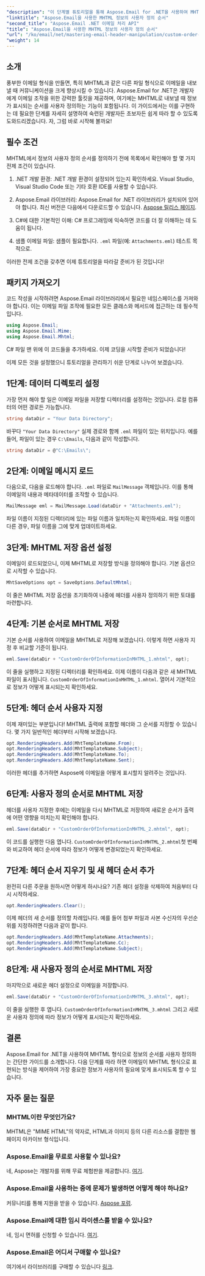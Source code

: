 ```yaml
---
"description": "이 단계별 튜토리얼을 통해 Aspose.Email for .NET을 사용하여 MHTML에서 사용자 지정 정보 순서를 정의하는 방법을 알아보세요."
"linktitle": "Aspose.Email을 사용한 MHTML 정보의 사용자 정의 순서"
"second_title": "Aspose.Email .NET 이메일 처리 API"
"title": "Aspose.Email을 사용한 MHTML 정보의 사용자 정의 순서"
"url": "/ko/email/net/mastering-email-header-manipulation/custom-order-of-information-in-mhtml/"
"weight": 14
---
```


## 소개

풍부한 이메일 형식을 만들면, 특히 MHTML과 같은 다른 파일 형식으로 이메일을 내보낼 때 커뮤니케이션을 크게 향상시킬 수 있습니다. Aspose.Email for .NET은 개발자에게 이메일 조작을 위한 강력한 툴킷을 제공하며, 여기에는 MHTML로 내보낼 때 정보가 표시되는 순서를 사용자 정의하는 기능이 포함됩니다. 이 가이드에서는 이를 구현하는 데 필요한 단계를 자세히 설명하여 숙련된 개발자든 초보자든 쉽게 따라 할 수 있도록 도와드리겠습니다. 자, 그럼 바로 시작해 볼까요!

## 필수 조건

MHTML에서 정보의 사용자 정의 순서를 정의하기 전에 목록에서 확인해야 할 몇 가지 전제 조건이 있습니다.

1. .NET 개발 환경: .NET 개발 환경이 설정되어 있는지 확인하세요. Visual Studio, Visual Studio Code 또는 기타 호환 IDE를 사용할 수 있습니다.

2. Aspose.Email 라이브러리: Aspose.Email for .NET 라이브러리가 설치되어 있어야 합니다. 최신 버전은 다음에서 다운로드할 수 있습니다. [Aspose 릴리스 페이지](https://releases.aspose.com/email/net/).

3. C#에 대한 기본적인 이해: C# 프로그래밍에 익숙하면 코드를 더 잘 이해하는 데 도움이 됩니다.

4. 샘플 이메일 파일: 샘플이 필요합니다. `.eml` 파일(예: `Attachments.eml`) 테스트 목적으로.

이러한 전제 조건을 갖추면 이제 튜토리얼을 따라갈 준비가 된 것입니다!

## 패키지 가져오기

코드 작성을 시작하려면 Aspose.Email 라이브러리에서 필요한 네임스페이스를 가져와야 합니다. 이는 이메일 파일 조작에 필요한 모든 클래스와 메서드에 접근하는 데 필수적입니다.

```csharp
using Aspose.Email;
using Aspose.Email.Mime;
using Aspose.Email.Mhtml;
```

C# 파일 맨 위에 이 코드들을 추가하세요. 이제 코딩을 시작할 준비가 되었습니다!

이제 모든 것을 설정했으니 튜토리얼을 관리하기 쉬운 단계로 나누어 보겠습니다.

## 1단계: 데이터 디렉토리 설정

가장 먼저 해야 할 일은 이메일 파일을 저장할 디렉터리를 설정하는 것입니다. 로컬 컴퓨터의 어떤 경로든 가능합니다.

```csharp
string dataDir = "Your Data Directory";
```

바꾸다 `"Your Data Directory"` 실제 경로와 함께 `.eml` 파일이 있는 위치입니다. 예를 들어, 파일이 있는 경우 `C:\Emails`, 다음과 같이 작성합니다.

```csharp
string dataDir = @"C:\Emails\";
```

## 2단계: 이메일 메시지 로드

다음으로, 다음을 로드해야 합니다. `.eml` 파일로 `MailMessage` 객체입니다. 이를 통해 이메일의 내용과 메타데이터를 조작할 수 있습니다.

```csharp
MailMessage eml = MailMessage.Load(dataDir + "Attachments.eml");
```

파일 이름이 지정된 디렉터리에 있는 파일 이름과 일치하는지 확인하세요. 파일 이름이 다른 경우, 파일 이름을 그에 맞게 업데이트하세요.

## 3단계: MHTML 저장 옵션 설정

이메일이 로드되었으니, 이제 MHTML로 저장할 방식을 정의해야 합니다. 기본 옵션으로 시작할 수 있습니다.

```csharp
MhtSaveOptions opt = SaveOptions.DefaultMhtml;
```

이 줄은 MHTML 저장 옵션을 초기화하여 나중에 헤더를 사용자 정의하기 위한 토대를 마련합니다.

## 4단계: 기본 순서로 MHTML 저장

기본 순서를 사용하여 이메일을 MHTML로 저장해 보겠습니다. 이렇게 하면 사용자 지정 후 비교할 기준이 됩니다.

```csharp
eml.Save(dataDir + "CustomOrderOfInformationInMHTML_1.mhtml", opt);
```

이 줄을 실행하고 지정된 디렉터리를 확인하세요. 이제 이름이 다음과 같은 새 MHTML 파일이 표시됩니다. `CustomOrderOfInformationInMHTML_1.mhtml`. 열어서 기본적으로 정보가 어떻게 표시되는지 확인하세요.

## 5단계: 헤더 순서 사용자 지정

이제 재미있는 부분입니다! MHTML 출력에 포함할 헤더와 그 순서를 지정할 수 있습니다. 몇 가지 일반적인 헤더부터 시작해 보겠습니다.

```csharp
opt.RenderingHeaders.Add(MhtTemplateName.From);
opt.RenderingHeaders.Add(MhtTemplateName.Subject);
opt.RenderingHeaders.Add(MhtTemplateName.To);
opt.RenderingHeaders.Add(MhtTemplateName.Sent);
```

이러한 헤더를 추가하면 Aspose에 이메일을 어떻게 표시할지 알려주는 것입니다.

## 6단계: 사용자 정의 순서로 MHTML 저장

헤더를 사용자 지정한 후에는 이메일을 다시 MHTML로 저장하여 새로운 순서가 출력에 어떤 영향을 미치는지 확인해야 합니다.

```csharp
eml.Save(dataDir + "CustomOrderOfInformationInMHTML_2.mhtml", opt);
```

이 코드를 실행한 다음 엽니다. `CustomOrderOfInformationInMHTML_2.mhtml`첫 번째와 비교하여 헤더 순서에 따라 정보가 어떻게 변경되었는지 확인하세요.

## 7단계: 헤더 순서 지우기 및 새 헤더 순서 추가

완전히 다른 주문을 원하시면 어떻게 하시나요? 기존 헤더 설정을 삭제하여 처음부터 다시 시작하세요.

```csharp
opt.RenderingHeaders.Clear();
```

이제 헤더의 새 순서를 정의할 차례입니다. 예를 들어 첨부 파일과 사본 수신자의 우선순위를 지정하려면 다음과 같이 합니다.

```csharp
opt.RenderingHeaders.Add(MhtTemplateName.Attachments);
opt.RenderingHeaders.Add(MhtTemplateName.Cc);
opt.RenderingHeaders.Add(MhtTemplateName.Subject);
```

## 8단계: 새 사용자 정의 순서로 MHTML 저장

마지막으로 새로운 헤더 설정으로 이메일을 저장합니다.

```csharp
eml.Save(dataDir + "CustomOrderOfInformationInMHTML_3.mhtml", opt);
```

이 줄을 실행한 후 엽니다. `CustomOrderOfInformationInMHTML_3.mhtml` 그리고 새로운 사용자 정의에 따라 정보가 어떻게 표시되는지 확인하세요.

## 결론

Aspose.Email for .NET을 사용하여 MHTML 형식으로 정보의 순서를 사용자 정의하는 간단한 가이드를 소개합니다. 다음 단계를 따라 하면 이메일이 MHTML 형식으로 표현되는 방식을 제어하여 가장 중요한 정보가 사용자의 필요에 맞게 표시되도록 할 수 있습니다. 

## 자주 묻는 질문

### MHTML이란 무엇인가요?
MHTML은 "MIME HTML"의 약자로, HTML과 이미지 등의 다른 리소스를 결합한 웹 페이지 아카이브 형식입니다.

### Aspose.Email을 무료로 사용할 수 있나요?
네, Aspose는 개발자를 위해 무료 체험판을 제공합니다. [여기](https://releases.aspose.com/).

### Aspose.Email을 사용하는 중에 문제가 발생하면 어떻게 해야 하나요?
커뮤니티를 통해 지원을 받을 수 있습니다. [Aspose 포럼](https://forum.aspose.com/c/email/12/).

### Aspose.Email에 대한 임시 라이센스를 받을 수 있나요?
네, 임시 면허를 신청할 수 있습니다. [여기](https://purchase.aspose.com/temporary-license/).

### Aspose.Email은 어디서 구매할 수 있나요?
여기에서 라이브러리를 구매할 수 있습니다 [링크](https://purchase.aspose.com/buy).